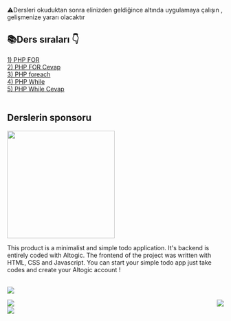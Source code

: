 ⚠️Dersleri okuduktan sonra elinizden geldiğince altında uygulamaya çalışın , gelişmenize yararı olacaktır

<h2>📚Ders sıraları 👇</h2>

<a href="https://github.com/alicangunduz/PHP-Kaynak/blob/main/5-donguler/for.php">1) PHP FOR</a><br>
<a href="https://github.com/alicangunduz/PHP-Kaynak/blob/main/5-donguler/for-cevap.php">2) PHP FOR Cevap</a><br>
<a href="https://github.com/alicangunduz/PHP-Kaynak/blob/main/5-donguler/foreach.php">3) PHP foreach </a><br>
<a href="https://github.com/alicangunduz/PHP-Kaynak/blob/main/5-donguler/while.php">4) PHP While</a><br>
<a href="https://github.com/alicangunduz/PHP-Kaynak/blob/main/5-donguler/while-cevap.php">5) PHP While Cevap</a><br><br>




<h2>Derslerin sponsoru</h2>
<a href="https://izleaf.com"><img src="https://izleaf.com/logo.png" width="250"></a>


<p>This product is a minimalist and simple todo application. It's backend is entirely coded with Altogic. The frontend of the project was written with HTML, CSS and Javascript. You can start your simple todo app just take codes and create your Altogic account !</p>
<br>
<img src="https://i.hizliresim.com/ct1lmj4.png">

<img src="https://i.hizliresim.com/10f5dxs.png" align="left"><img src="https://i.hizliresim.com/8g4dn7e.png" align="right">
<br>
<img src="https://i.hizliresim.com/3jefu92.png">
 
